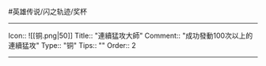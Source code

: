 #英雄传说/闪之轨迹/奖杯 

---

Icon:: ![[铜.png|50]]
Title:: "連續猛攻大師"
Comment:: "成功發動100次以上的連續猛攻"
Type:: "铜"
Tips:: ""
Order:: 2

---